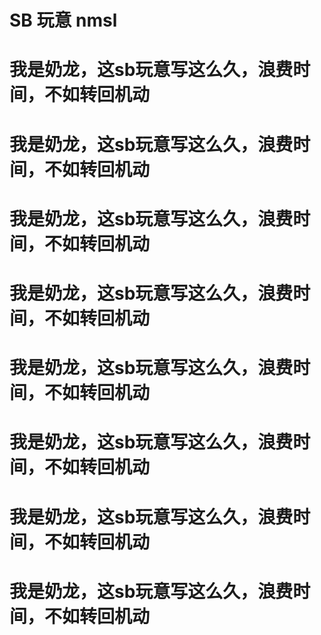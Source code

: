 # SB 玩意 nmsl

# 我是奶龙，这sb玩意写这么久，浪费时间，不如转回机动

# 我是奶龙，这sb玩意写这么久，浪费时间，不如转回机动

# 我是奶龙，这sb玩意写这么久，浪费时间，不如转回机动

# 我是奶龙，这sb玩意写这么久，浪费时间，不如转回机动

# 我是奶龙，这sb玩意写这么久，浪费时间，不如转回机动

# 我是奶龙，这sb玩意写这么久，浪费时间，不如转回机动

# 我是奶龙，这sb玩意写这么久，浪费时间，不如转回机动

# 我是奶龙，这sb玩意写这么久，浪费时间，不如转回机动